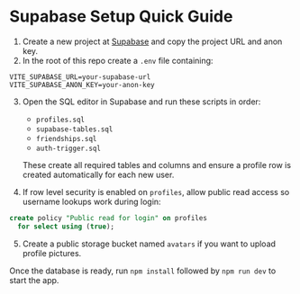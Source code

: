 # Supabase Setup Quick Guide

1. Create a new project at [Supabase](https://supabase.com/) and copy the project URL and anon key.
2. In the root of this repo create a `.env` file containing:

```
VITE_SUPABASE_URL=your-supabase-url
VITE_SUPABASE_ANON_KEY=your-anon-key
```

3. Open the SQL editor in Supabase and run these scripts in order:
   - `profiles.sql`
   - `supabase-tables.sql`
   - `friendships.sql`
   - `auth-trigger.sql`

   These create all required tables and columns and ensure a profile row is
   created automatically for each new user.

4. If row level security is enabled on `profiles`, allow public read access so username lookups work during login:

```sql
create policy "Public read for login" on profiles
  for select using (true);
```

5. Create a public storage bucket named `avatars` if you want to upload profile pictures.

Once the database is ready, run `npm install` followed by `npm run dev` to start the app.
